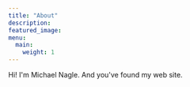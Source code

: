 ```yaml
---
title: "About"
description: 
featured_image:
menu:
  main:
    weight: 1
---
```

Hi!
I'm Michael Nagle. And you've found my web site.